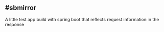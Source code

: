 #sbmirror
--
A little test app build with spring boot that reflects request information in the response


